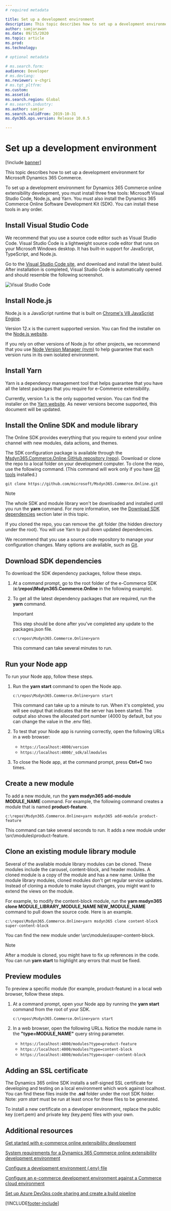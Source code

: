 ```yaml
---
# required metadata

title: Set up a development environment
description: This topic describes how to set up a development environment for Microsoft Dynamics 365 Commerce.
author: samjarawan
ms.date: 09/15/2020
ms.topic: article
ms.prod: 
ms.technology: 

# optional metadata

# ms.search.form: 
audience: Developer
# ms.devlang: 
ms.reviewer: v-chgri
# ms.tgt_pltfrm: 
ms.custom: 
ms.assetid: 
ms.search.region: Global
# ms.search.industry: 
ms.author: samjar
ms.search.validFrom: 2019-10-31
ms.dyn365.ops.version: Release 10.0.5

---
```

# Set up a development environment

[!include [banner](../includes/banner.md)]

This topic describes how to set up a development environment for Microsoft Dynamics 365 Commerce.

To set up a development environment for Dynamics 365 Commerce online extensibility development, you must install three free tools: Microsoft Visual Studio Code, Node.js, and Yarn. You must also install the Dynamics 365 Commerce Online Software Development Kit (SDK). You can install these tools in any order.

## Install Visual Studio Code

We recommend that you use a source code editor such as Visual Studio Code. Visual Studio Code is a lightweight source code editor that runs on your Microsoft Windows desktop. It has built-in support for JavaScript, TypeScript, and Node.js.

Go to the [Visual Studio Code site](https://code.visualstudio.com), and download and install the latest build. After installation is completed, Visual Studio Code is automatically opened and should resemble the following screenshot.

![Visual Studio Code](media/setup-vs-code.png)

## Install Node.js

Node.js is a JavaScript runtime that is built on [Chrome's V8 JavaScript Engine](https://v8.dev/).

Version 12.x is the current supported version. You can find the installer on the [Node.js website](https://nodejs.org).

If you rely on other versions of Node.js for other projects, we recommend that you use [Node Version Manager (nvm)](https://github.com/creationix/nvm) to help guarantee that each version runs in its own isolated environment.

## Install Yarn

Yarn is a dependency management tool that helps guarantee that you have all the latest packages that you require for e-Commerce extensibility.

Currently, version 1.x is the only supported version. You can find the installer on the [Yarn website](https://classic.yarnpkg.com). As newer versions become supported, this document will be updated.

## Install the Online SDK and module library

The Online SDK provides everything that you require to extend your online channel with new modules, data actions, and themes.

The SDK configuration package is available through the [Msdyn365.Commerce.Online GitHub repository (repo)](https://github.com/microsoft/Msdyn365.Commerce.Online). Download or clone the repo to a local folder on your development computer. To clone the repo, use the following command. (This command will work only if you have [Git tools](https://git-scm.com/downloads) installed.)

```Console
git clone https://github.com/microsoft/Msdyn365.Commerce.Online.git
```

> [!NOTE]
> The whole SDK and module library won't be downloaded and installed until you run the **yarn** command. For more information, see the [Download SDK dependencies](#download-sdk-dependencies) section later in this topic.

If you cloned the repo, you can remove the .git folder (the hidden directory under the root). You will use Yarn to pull down updated dependencies.

We recommend that you use a source code repository to manage your configuration changes. Many options are available, such as [Git](https://git-scm.com/downloads).

## Download SDK dependencies

To download the SDK dependency packages, follow these steps.

1. At a command prompt, go to the root folder of the e-Commerce SDK (**c:\\repos\\Msdyn365.Commerce.Online** in the following example).
2. To get all the latest dependency packages that are required, run the **yarn** command.

    > [!IMPORTANT]
    > This step should be done after you've completed any update to the packages.json file.

    ```Console
    c:\repos\Msdyn365.Commerce.Online>yarn
    ```

    This command can take several minutes to run.

## Run your Node app

To run your Node app, follow these steps.

1. Run the **yarn start** command to open the Node app.

    ```Console
    c:\repos\Msdyn365.Commerce.Online>yarn start
    ```

    This command can take up to a minute to run. When it's completed, you will see output that indicates that the server has been started. The output also shows the allocated port number (4000 by default, but you can change the value in the .env file).

2. To test that your Node app is running correctly, open the following URLs in a web browser:

    * `https://localhost:4000/version`
    * `https://localhost:4000/_sdk/allmodules`

3. To close the Node app, at the command prompt, press **Ctrl+C** two times.

## Create a new module

To add a new module, run the **yarn msdyn365 add-module MODULE\_NAME** command. For example, the following command creates a module that is named **product-feature**.

```Console
c:\repos\Msdyn365.Commerce.Online>yarn msdyn365 add-module product-feature
```

This command can take several seconds to run. It adds a new module under \\src\\modules\\product-feature.

## Clone an existing module library module

Several of the available module library modules can be cloned. These modules include the carousel, content-block, and header modules. A cloned module is a copy of the module and has a new name. Unlike the module library modules, cloned modules don't get regular service updates. Instead of cloning a module to make layout changes, you might want to extend the views on the module.

For example, to modify the content-block module, run the **yarn msdyn365 clone MODULE\_LIBRARY\_MODULE\_NAME NEW\_MODULE\_NAME** command to pull down the source code. Here is an example.


```Console
c:\repos\Msdyn365.Commerce.Online>yarn msdyn365 clone content-block super-content-block
```

You can find the new module under \\src\\modules\\super-content-block.

> [!NOTE]
> After a module is cloned, you might have to fix up references in the code. You can run **yarn start** to highlight any errors that must be fixed.

## Preview modules

To preview a specific module (for example, product-feature) in a local web browser, follow these steps.

1. At a command prompt, open your Node app by running the **yarn start** command from the root of your SDK.


    ```Console
    c:\repos\Msdyn365.Commerce.Online>yarn start
    ```

1. In a web browser, open the following URLs. Notice the module name in the **"type=MODULE\_NAME"** query string parameter.

    * `https://localhost:4000/modules?type=product-feature`
    * `https://localhost:4000/modules?type=content-block`
    * `https://localhost:4000/modules?type=super-content-block`
    
## Adding an SSL certificate

The Dynamics 365 online SDK installs a self-signed SSL certificate for developing and testing on a local environment which work against localhost.  You can find these files inside the **.ssl** folder under the root SDK folder.  Note:  *yarn start* must be run at least once for these files to be generated.

To install a new certificate on a developer environment, replace the public key (cert.pem) and private key (key.pem) files with your own.

## Additional resources

[Get started with e-commerce online extensibility development](sdk-getting-started.md)

[System requirements for a Dynamics 365 Commerce online extensibility development environment](system-requirements.md)

[Configure a development environment (.env) file](configure-env-file.md)

[Configure an e-commerce development environment against a Commerce cloud environment](debug-tier-1.md)

[Set up Azure DevOps code sharing and create a build pipeline](set-up-code-sharing-build-pipeline.md)


[!INCLUDE[footer-include](../../includes/footer-banner.md)]

